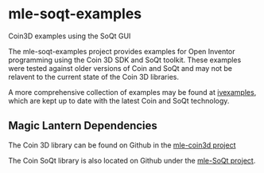 # mle-soqt-examples
Coin3D examples using the SoQt GUI

The mle-soqt-examples project provides examples for Open Inventor programming using the Coin 3D SDK and SoQt toolkit.
These examples were tested against older versions of Coin and SoQt and may not be relavent to the current state of the
Coin 3D libraries.

A more comprehensive collection of examples may be found at [ivexamples](https://github.com/coin3d/ivexamples), which
are kept up to date with the latest Coin and SoQt technology.

## Magic Lantern Dependencies
The Coin 3D library can be found on Github in the [mle-coin3d project](https://github.com/coin3d/mle-coin3d)

The Coin SoQt library is also located on Github under the [mle-SoQt project](https://github.com/coin3d/mle-SoQt).
